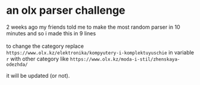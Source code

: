 # an olx parser challenge
2 weeks ago my friends told me to make the most random parser in 10 minutes and so i made this in 9 lines <br><br>
to change the category replace `https://www.olx.kz/elektronika/kompyutery-i-komplektuyuschie` in variable `r` with other category like `https://www.olx.kz/moda-i-stil/zhenskaya-odezhda/`

it will be updated (or not).
